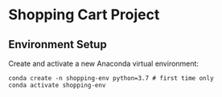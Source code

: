 # Shopping Cart Project
## Environment Setup 
Create and activate a new Anaconda virtual environment:
    
```
conda create -n shopping-env python=3.7 # first time only
conda activate shopping-env
```

